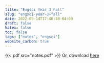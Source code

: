 ```yaml
---
title: "Engsci Year 3 Fall"
slug: "engsci-year-3-fall"
date: 2022-09-14T17:40:49-04:00
draft: false
katex: false
toc: false
tags: ["notes", "engsci"]
website_carbon: true
---
```


{{< pdf src="notes.pdf" >}}
Or, download [here](notes.pdf)















